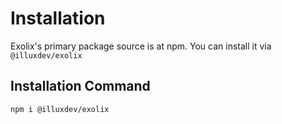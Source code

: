 # Installation
Exolix's primary package source is at npm. You can install it via `@illuxdev/exolix`

## Installation Command
```
npm i @illuxdev/exolix
```

